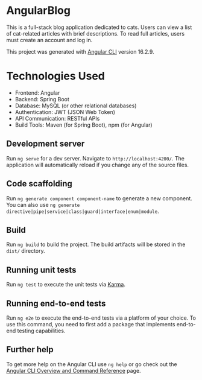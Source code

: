# AngularBlog

This is a full-stack blog application dedicated to cats. Users can view a list of cat-related articles with brief descriptions. To read full articles, users must create an account and log in.

This project was generated with [Angular CLI](https://github.com/angular/angular-cli) version 16.2.9.


# Technologies Used

  * Frontend: Angular
  * Backend: Spring Boot
  * Database: MySQL (or other relational databases)
  * Authentication: JWT (JSON Web Token)
  * API Communication: RESTful APIs
  * Build Tools: Maven (for Spring Boot), npm (for Angular)

## Development server

Run `ng serve` for a dev server. Navigate to `http://localhost:4200/`. The application will automatically reload if you change any of the source files.

## Code scaffolding

Run `ng generate component component-name` to generate a new component. You can also use `ng generate directive|pipe|service|class|guard|interface|enum|module`.

## Build

Run `ng build` to build the project. The build artifacts will be stored in the `dist/` directory.

## Running unit tests

Run `ng test` to execute the unit tests via [Karma](https://karma-runner.github.io).

## Running end-to-end tests

Run `ng e2e` to execute the end-to-end tests via a platform of your choice. To use this command, you need to first add a package that implements end-to-end testing capabilities.

## Further help

To get more help on the Angular CLI use `ng help` or go check out the [Angular CLI Overview and Command Reference](https://angular.io/cli) page.
